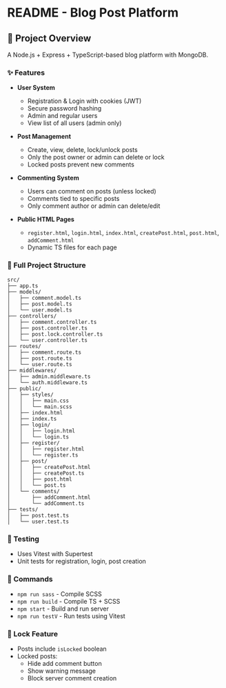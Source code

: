 # README - Blog Post Platform

## 🔧 Project Overview
A Node.js + Express + TypeScript-based blog platform with MongoDB.

### ✨ Features
- **User System**
  - Registration & Login with cookies (JWT)
  - Secure password hashing
  - Admin and regular users
  - View list of all users (admin only)

- **Post Management**
  - Create, view, delete, lock/unlock posts
  - Only the post owner or admin can delete or lock
  - Locked posts prevent new comments

- **Commenting System**
  - Users can comment on posts (unless locked)
  - Comments tied to specific posts
  - Only comment author or admin can delete/edit

- **Public HTML Pages**
  - `register.html`, `login.html`, `index.html`, `createPost.html`, `post.html`, `addComment.html`
  - Dynamic TS files for each page

### 📂 Full Project Structure
```
src/
├── app.ts
├── models/
│   ├── comment.model.ts
│   ├── post.model.ts
│   └── user.model.ts
├── controllers/
│   ├── comment.controller.ts
│   ├── post.controller.ts
│   ├── post.lock.controller.ts
│   └── user.controller.ts
├── routes/
│   ├── comment.route.ts
│   ├── post.route.ts
│   └── user.route.ts
├── middlewares/
│   ├── admin.middleware.ts
│   └── auth.middleware.ts
├── public/
│   ├── styles/
│   │   ├── main.css
│   │   └── main.scss
│   ├── index.html
│   ├── index.ts
│   ├── login/
│   │   ├── login.html
│   │   └── login.ts
│   ├── register/
│   │   ├── register.html
│   │   └── register.ts
│   ├── post/
│   │   ├── createPost.html
│   │   ├── createPost.ts
│   │   ├── post.html
│   │   └── post.ts
│   └── comments/
│       ├── addComment.html
│       └── addComment.ts
├── tests/
│   ├── post.test.ts
│   └── user.test.ts
```

### 🧪 Testing
- Uses Vitest with Supertest
- Unit tests for registration, login, post creation

### 🚀 Commands
- `npm run sass` - Compile SCSS
- `npm run build` - Compile TS + SCSS
- `npm start` - Build and run server
- `npm run testV` - Run tests using Vitest

### 🔐 Lock Feature
- Posts include `isLocked` boolean
- Locked posts:
  - Hide add comment button
  - Show warning message
  - Block server comment creation
